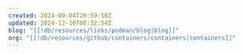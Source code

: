 ```yaml
---
created: 2024-09-04T20:59:50Z
updated: 2024-12-10T08:32:54Z
blog: "[[!db/resources/links/podman/blog|blog]]"
org: "[[!db/resources/github/containers/containers|containers]]"
---
```

